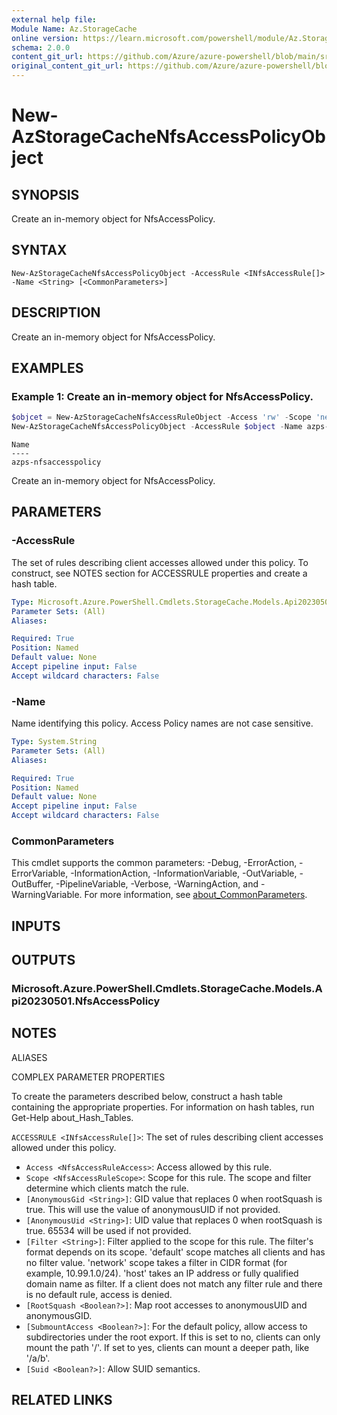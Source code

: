 ```yaml
---
external help file: 
Module Name: Az.StorageCache
online version: https://learn.microsoft.com/powershell/module/Az.StorageCache/new-AzStorageCacheNfsAccessPolicyObject
schema: 2.0.0
content_git_url: https://github.com/Azure/azure-powershell/blob/main/src/StorageCache/StorageCache/help/New-AzStorageCacheNfsAccessPolicyObject.md
original_content_git_url: https://github.com/Azure/azure-powershell/blob/main/src/StorageCache/StorageCache/help/New-AzStorageCacheNfsAccessPolicyObject.md
---
```


# New-AzStorageCacheNfsAccessPolicyObject

## SYNOPSIS
Create an in-memory object for NfsAccessPolicy.

## SYNTAX

```
New-AzStorageCacheNfsAccessPolicyObject -AccessRule <INfsAccessRule[]> -Name <String> [<CommonParameters>]
```

## DESCRIPTION
Create an in-memory object for NfsAccessPolicy.

## EXAMPLES

### Example 1: Create an in-memory object for NfsAccessPolicy.
```powershell
$objcet = New-AzStorageCacheNfsAccessRuleObject -Access 'rw' -Scope 'network' -AnonymousUid "65534" -AnonymousGid "65534" -SubmountAccess:$True -RootSquash:$True -Suid:$False -Filter "10.99.1.0/24"
New-AzStorageCacheNfsAccessPolicyObject -AccessRule $object -Name azps-nfsaccesspolicy
```

```output
Name
----
azps-nfsaccesspolicy
```

Create an in-memory object for NfsAccessPolicy.

## PARAMETERS

### -AccessRule
The set of rules describing client accesses allowed under this policy.
To construct, see NOTES section for ACCESSRULE properties and create a hash table.

```yaml
Type: Microsoft.Azure.PowerShell.Cmdlets.StorageCache.Models.Api20230501.INfsAccessRule[]
Parameter Sets: (All)
Aliases:

Required: True
Position: Named
Default value: None
Accept pipeline input: False
Accept wildcard characters: False
```

### -Name
Name identifying this policy.
Access Policy names are not case sensitive.

```yaml
Type: System.String
Parameter Sets: (All)
Aliases:

Required: True
Position: Named
Default value: None
Accept pipeline input: False
Accept wildcard characters: False
```

### CommonParameters
This cmdlet supports the common parameters: -Debug, -ErrorAction, -ErrorVariable, -InformationAction, -InformationVariable, -OutVariable, -OutBuffer, -PipelineVariable, -Verbose, -WarningAction, and -WarningVariable. For more information, see [about_CommonParameters](http://go.microsoft.com/fwlink/?LinkID=113216).

## INPUTS

## OUTPUTS

### Microsoft.Azure.PowerShell.Cmdlets.StorageCache.Models.Api20230501.NfsAccessPolicy

## NOTES

ALIASES

COMPLEX PARAMETER PROPERTIES

To create the parameters described below, construct a hash table containing the appropriate properties. For information on hash tables, run Get-Help about_Hash_Tables.


`ACCESSRULE <INfsAccessRule[]>`: The set of rules describing client accesses allowed under this policy.
  - `Access <NfsAccessRuleAccess>`: Access allowed by this rule.
  - `Scope <NfsAccessRuleScope>`: Scope for this rule. The scope and filter determine which clients match the rule.
  - `[AnonymousGid <String>]`: GID value that replaces 0 when rootSquash is true. This will use the value of anonymousUID if not provided.
  - `[AnonymousUid <String>]`: UID value that replaces 0 when rootSquash is true. 65534 will be used if not provided.
  - `[Filter <String>]`: Filter applied to the scope for this rule. The filter's format depends on its scope. 'default' scope matches all clients and has no filter value. 'network' scope takes a filter in CIDR format (for example, 10.99.1.0/24). 'host' takes an IP address or fully qualified domain name as filter. If a client does not match any filter rule and there is no default rule, access is denied.
  - `[RootSquash <Boolean?>]`: Map root accesses to anonymousUID and anonymousGID.
  - `[SubmountAccess <Boolean?>]`: For the default policy, allow access to subdirectories under the root export. If this is set to no, clients can only mount the path '/'. If set to yes, clients can mount a deeper path, like '/a/b'.
  - `[Suid <Boolean?>]`: Allow SUID semantics.

## RELATED LINKS

